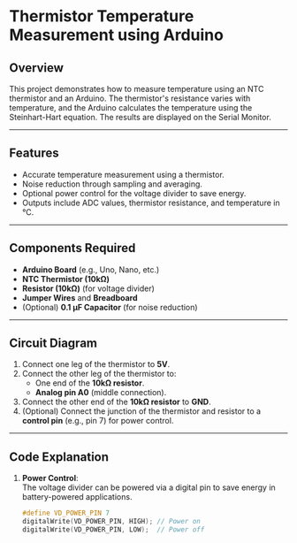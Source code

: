# Thermistor Temperature Measurement using Arduino

## Overview
This project demonstrates how to measure temperature using an NTC thermistor and an Arduino. The thermistor's resistance varies with temperature, and the Arduino calculates the temperature using the Steinhart-Hart equation. The results are displayed on the Serial Monitor.

---

## Features
- Accurate temperature measurement using a thermistor.
- Noise reduction through sampling and averaging.
- Optional power control for the voltage divider to save energy.
- Outputs include ADC values, thermistor resistance, and temperature in °C.

---

## Components Required
- **Arduino Board** (e.g., Uno, Nano, etc.)
- **NTC Thermistor (10kΩ)**  
- **Resistor (10kΩ)** (for voltage divider)
- **Jumper Wires** and **Breadboard**
- (Optional) **0.1 µF Capacitor** (for noise reduction)

---

## Circuit Diagram
1. Connect one leg of the thermistor to **5V**.  
2. Connect the other leg of the thermistor to:
   - One end of the **10kΩ resistor**.  
   - **Analog pin A0** (middle connection).  
3. Connect the other end of the **10kΩ resistor** to **GND**.  
4. (Optional) Connect the junction of the thermistor and resistor to a **control pin** (e.g., pin 7) for power control.  

---

## Code Explanation
1. **Power Control**:  
   The voltage divider can be powered via a digital pin to save energy in battery-powered applications.  
   ```cpp
   #define VD_POWER_PIN 7
   digitalWrite(VD_POWER_PIN, HIGH); // Power on
   digitalWrite(VD_POWER_PIN, LOW);  // Power off
